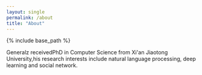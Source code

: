 ```yaml
---
layout: single
permalink: /about
title: "About"
---
```


{% include base_path %}

Generalz receivedPhD in Computer Science from Xi'an Jiaotong University,his research interests include natural language processing, deep learning and social network.

